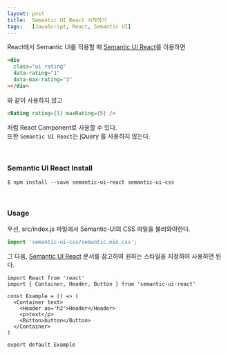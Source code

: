 ```yaml
---
layout: post
title:  Semantic UI React 시작하기
tags:   [JavaScript, React, Semantic UI]
---
```


React에서 Semantic UI를 적용할 때 [Semantic UI React](http://react.semantic-ui.com/introduction)를 이용하면  

```html
<div
  class="ui rating"
  data-rating="1"
  data-max-rating="3"
></div>
```  

와 같이 사용하지 않고  

```html
<Rating rating={1} maxRating={5} />
```  

처럼 React Component로 사용할 수 있다.  
또한 `Semantic UI React`는 jQuery 를 사용하지 않는다.  

<br/>  

### Semantic UI React Install  

```
$ npm install --save semantic-ui-react semantic-ui-css
```  

<br/>   

### Usage  

우선, src/index.js 파일에서 Semantic-UI의 CSS 파일을 불러와야한다.  

```javascript
import 'semantic-ui-css/semantic.min.css';
```  

그 다음, [Semantic UI React](http://react.semantic-ui.com/introduction) 문서를 참고하여 원하는 스타일을 지정하여 사용하면 된다.  

```
import React from 'react'
import { Container, Header, Button } from 'semantic-ui-react'

const Example = () => (
  <Container text>
    <Header as='h2'>Header</Header>
    <p>text</p>
    <Button>button</Button>
  </Container>
)

export default Example
```  
